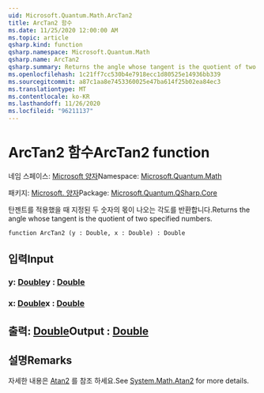 ```yaml
---
uid: Microsoft.Quantum.Math.ArcTan2
title: ArcTan2 함수
ms.date: 11/25/2020 12:00:00 AM
ms.topic: article
qsharp.kind: function
qsharp.namespace: Microsoft.Quantum.Math
qsharp.name: ArcTan2
qsharp.summary: Returns the angle whose tangent is the quotient of two specified numbers.
ms.openlocfilehash: 1c21ff7cc530b4e7918ecc1d80525e14936bb339
ms.sourcegitcommit: a87c1aa8e7453360025e47ba614f25b02ea84ec3
ms.translationtype: MT
ms.contentlocale: ko-KR
ms.lasthandoff: 11/26/2020
ms.locfileid: "96211137"
---
```

# <a name="arctan2-function"></a><span data-ttu-id="66491-102">ArcTan2 함수</span><span class="sxs-lookup"><span data-stu-id="66491-102">ArcTan2 function</span></span>

<span data-ttu-id="66491-103">네임 스페이스: [Microsoft 양자](xref:Microsoft.Quantum.Math)</span><span class="sxs-lookup"><span data-stu-id="66491-103">Namespace: [Microsoft.Quantum.Math](xref:Microsoft.Quantum.Math)</span></span>

<span data-ttu-id="66491-104">패키지: [Microsoft. 양자](https://nuget.org/packages/Microsoft.Quantum.QSharp.Core)</span><span class="sxs-lookup"><span data-stu-id="66491-104">Package: [Microsoft.Quantum.QSharp.Core](https://nuget.org/packages/Microsoft.Quantum.QSharp.Core)</span></span>


<span data-ttu-id="66491-105">탄젠트를 적용했을 때 지정된 두 숫자의 몫이 나오는 각도를 반환합니다.</span><span class="sxs-lookup"><span data-stu-id="66491-105">Returns the angle whose tangent is the quotient of two specified numbers.</span></span>

```qsharp
function ArcTan2 (y : Double, x : Double) : Double
```


## <a name="input"></a><span data-ttu-id="66491-106">입력</span><span class="sxs-lookup"><span data-stu-id="66491-106">Input</span></span>

### <a name="y--double"></a><span data-ttu-id="66491-107">y: [Double](xref:microsoft.quantum.lang-ref.double)</span><span class="sxs-lookup"><span data-stu-id="66491-107">y : [Double](xref:microsoft.quantum.lang-ref.double)</span></span>




### <a name="x--double"></a><span data-ttu-id="66491-108">x: [Double](xref:microsoft.quantum.lang-ref.double)</span><span class="sxs-lookup"><span data-stu-id="66491-108">x : [Double](xref:microsoft.quantum.lang-ref.double)</span></span>





## <a name="output--double"></a><span data-ttu-id="66491-109">출력: [Double](xref:microsoft.quantum.lang-ref.double)</span><span class="sxs-lookup"><span data-stu-id="66491-109">Output : [Double](xref:microsoft.quantum.lang-ref.double)</span></span>



## <a name="remarks"></a><span data-ttu-id="66491-110">설명</span><span class="sxs-lookup"><span data-stu-id="66491-110">Remarks</span></span>

<span data-ttu-id="66491-111">자세한 내용은 [Atan2](https://docs.microsoft.com/dotnet/api/system.math.atan2) 를 참조 하세요.</span><span class="sxs-lookup"><span data-stu-id="66491-111">See [System.Math.Atan2](https://docs.microsoft.com/dotnet/api/system.math.atan2) for more details.</span></span>